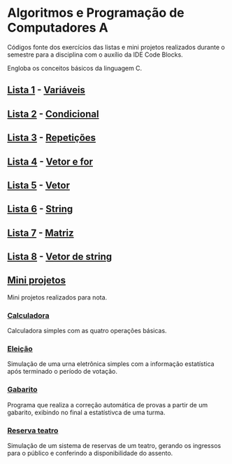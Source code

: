 # Algoritmos e Programação de Computadores A

Códigos fonte dos exercícios das listas e mini projetos realizados durante o semestre para a disciplina com o auxílio da IDE Code Blocks.

Engloba os conceitos básicos da linguagem C.

## [Lista 1](/Lista%201%20Variáveis/Laboratorio+-+APC+A+-+tipos+variaveis+E+e+S+v02.pdf) - [Variáveis](/Lista%201%20Variáveis/)
## [Lista 2](/Lista%202%20Condicional/Laboratorio+-+condicional.pdf) - [Condicional](/Lista%202%20Condicional/)
## [Lista 3](/Lista%203%20Repetições/Exercycios2+-+while+e+do+FEC.pdf) - [Repetições](/Lista%203%20Repetições/)
## [Lista 4](/Lista%204%20Vetor%20e%20for/Exercycios+vetor+e+for+FEC+2019.pdf) - [Vetor e for](/Lista%204%20Vetor%20e%20for/)
## [Lista 5](/Lista%205%20vetor/Laboratorio+vetor+APC+A.pdf) - [Vetor](/Lista%205%20vetor/)
## [Lista 6](/Lista%206%20string/Laboratorio+-+string+APC+A+2019.pdf) - [String](/Lista%206%20string/)
## [Lista 7](/Lista%207%20matriz/Laboratorio+Matriz+APC+A.pdf) - [Matriz](/Lista%207%20matriz/)
## [Lista 8](/Lista%208%20vetor%20de%20string/Laboratorio+String+e+Vetor+de+String.pdf) - [Vetor de string](/Lista%208%20vetor%20de%20string/)
## [Mini projetos](/Mini%20projetos)
Mini projetos realizados para nota.

### [Calculadora](/Mini%20projetos/Calculadora)
Calculadora simples com as quatro operações básicas.

### [Eleição](/Mini%20projetos/Eleição)
Simulação de uma urna eletrônica simples com a informação estatística após terminado o período de votação.

### [Gabarito](/Mini%20projetos/Gabarito)
Programa que realiza a correção automática de provas a partir de um gabarito, exibindo no final a estatístivca de uma turma.

### [Reserva teatro](/Mini%20projetos/Reserva%20Teatro)
Simulação de um sistema de reservas de um teatro, gerando os ingressos para o público e conferindo a disponibilidade do assento.